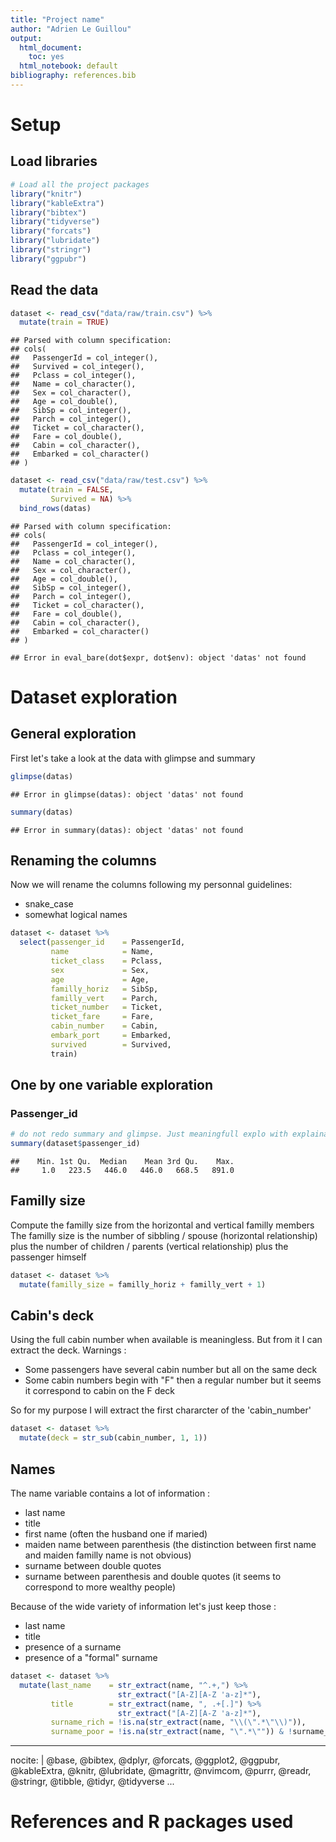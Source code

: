 ```yaml
---
title: "Project name"
author: "Adrien Le Guillou"
output:
  html_document: 
    toc: yes
  html_notebook: default
bibliography: references.bib
---
```


# Setup

## Load libraries


```r
# Load all the project packages
library("knitr")
library("kableExtra")
library("bibtex")
library("tidyverse")
library("forcats")
library("lubridate")
library("stringr")
library("ggpubr")
```



## Read the data



```r
dataset <- read_csv("data/raw/train.csv") %>%
  mutate(train = TRUE)
```

```
## Parsed with column specification:
## cols(
##   PassengerId = col_integer(),
##   Survived = col_integer(),
##   Pclass = col_integer(),
##   Name = col_character(),
##   Sex = col_character(),
##   Age = col_double(),
##   SibSp = col_integer(),
##   Parch = col_integer(),
##   Ticket = col_character(),
##   Fare = col_double(),
##   Cabin = col_character(),
##   Embarked = col_character()
## )
```

```r
dataset <- read_csv("data/raw/test.csv") %>%
  mutate(train = FALSE,
         Survived = NA) %>%
  bind_rows(datas)
```

```
## Parsed with column specification:
## cols(
##   PassengerId = col_integer(),
##   Pclass = col_integer(),
##   Name = col_character(),
##   Sex = col_character(),
##   Age = col_double(),
##   SibSp = col_integer(),
##   Parch = col_integer(),
##   Ticket = col_character(),
##   Fare = col_double(),
##   Cabin = col_character(),
##   Embarked = col_character()
## )
```

```
## Error in eval_bare(dot$expr, dot$env): object 'datas' not found
```
# Dataset exploration

## General exploration

First let's take a look at the data with glimpse and summary


```r
glimpse(datas)
```

```
## Error in glimpse(datas): object 'datas' not found
```

```r
summary(datas)
```

```
## Error in summary(datas): object 'datas' not found
```

## Renaming the columns

Now we will rename the columns following my personnal guidelines:

* snake_case
* somewhat logical names


```r
dataset <- dataset %>%
  select(passenger_id    = PassengerId,
         name            = Name,
         ticket_class    = Pclass,
         sex             = Sex,
         age             = Age,
         familly_horiz   = SibSp,
         familly_vert    = Parch,
         ticket_number   = Ticket,
         ticket_fare     = Fare,
         cabin_number    = Cabin,
         embark_port     = Embarked,
         survived        = Survived,
         train)
```

## One by one variable exploration

### Passenger_id


```r
# do not redo summary and glimpse. Just meaningfull explo with explaination
summary(dataset$passenger_id)
```

```
##    Min. 1st Qu.  Median    Mean 3rd Qu.    Max. 
##     1.0   223.5   446.0   446.0   668.5   891.0
```

## Familly size

Compute the familly size from the horizontal and vertical familly members
The familly size is the number of sibbling / spouse (horizontal relationship) 
plus the number of children / parents (vertical relationship) 
plus the passenger himself


```r
dataset <- dataset %>%
  mutate(familly_size = familly_horiz + familly_vert + 1)
```

## Cabin's deck

Using the full cabin number when available is meaningless. But from it I can extract the deck.
Warnings :  

* Some passengers have several cabin number but all on the same deck 
* Some cabin numbers begin with "F" then a regular number but it seems it correspond to cabin on the F deck

So for my purpose I will extract the first chararcter of the 'cabin_number'


```r
dataset <- dataset %>%
  mutate(deck = str_sub(cabin_number, 1, 1))
```

## Names

The name variable contains a lot of information :

* last name
* title
* first name (often the husband one if maried) 
* maiden name between parenthesis (the distinction between first name and maiden familly name is not obvious)
* surname between double quotes
* surname between parenthesis and double quotes (it seems to correspond to more wealthy people)
  
Because of the wide variety of information let's just keep those :

* last name
* title
* presence of a surname 
* presence of a "formal" surname


```r
dataset <- dataset %>%
  mutate(last_name    = str_extract(name, "^.+,") %>%
                        str_extract("[A-Z][A-Z 'a-z]*"),
         title        = str_extract(name, ", .+[.]") %>%
                        str_extract("[A-Z][A-Z 'a-z]*"),
         surname_rich = !is.na(str_extract(name, "\\(\".*\"\\)")),
         surname_poor = !is.na(str_extract(name, "\".*\"")) & !surname_rich)
```

<!-- biliography -->

---
nocite: |
  @base, @bibtex, @dplyr, @forcats, @ggplot2, @ggpubr, @kableExtra, @knitr, @lubridate, @magrittr, @nvimcom, @purrr, @readr, @stringr, @tibble, @tidyr, @tidyverse
...


# References and R packages used
